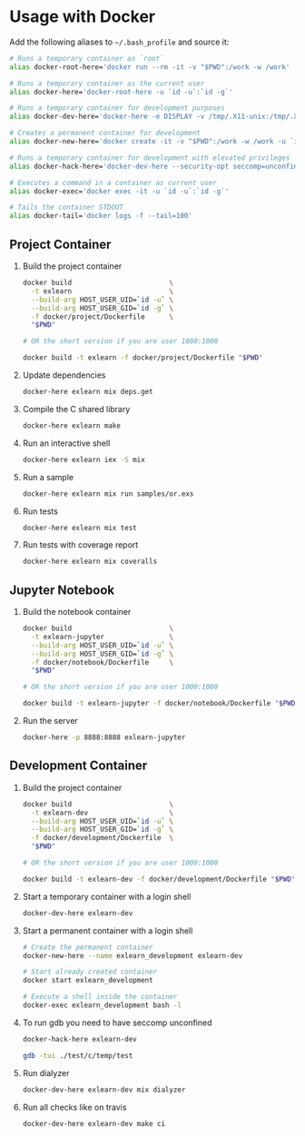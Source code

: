 # Usage with Docker

Add the following aliases to `~/.bash_profile` and source it:

```bash
# Runs a temporary container as `root`
alias docker-root-here='docker run --rm -it -v "$PWD":/work -w /work'

# Runs a temporary container as the current user
alias docker-here='docker-root-here -u `id -u`:`id -g`'

# Runs a temporary container for development purposes
alias docker-dev-here='docker-here -e DISPLAY -v /tmp/.X11-unix:/tmp/.X11-unix -v "$HOME"/.bash_profile:/home/notroot/.bash_profile -v "$HOME"/.globalrc:/home/notroot/.globalrc -v "$HOME"/.spacemacs:/home/notroot/.spacemacs -v "$HOME"/Sources:/home/notroot/Sources:ro -v "$HOME"/.emacs.d.debian:/home/notroot/.emacs.d'

# Creates a permanent container for development
alias docker-new-here='docker create -it -v "$PWD":/work -w /work -u `id -u`:`id -g` -e DISPLAY -v /tmp/.X11-unix:/tmp/.X11-unix -v "$HOME"/.bash_profile:/home/notroot/.bash_profile -v "$HOME"/.globalrc:/home/notroot/.globalrc -v "$HOME"/.spacemacs:/home/notroot/.spacemacs -v "$HOME"/Sources:/home/notroot/Sources:ro -v "$HOME"/.emacs.d.debian:/home/notroot/.emacs.d'

# Runs a temporary container for development with elevated privileges
alias docker-hack-here='docker-dev-here --security-opt seccomp=unconfined'

# Executes a command in a container as current user
alias docker-exec='docker exec -it -u `id -u`:`id -g`'

# Tails the container STDOUT
alias docker-tail='docker logs -f --tail=100'
```

## Project Container

1. Build the project container
    ```bash
    docker build                        \
      -t exlearn                        \
      --build-arg HOST_USER_UID=`id -u` \
      --build-arg HOST_USER_GID=`id -g` \
      -f docker/project/Dockerfile      \
      "$PWD"

    # OR the short version if you are user 1000:1000

    docker build -t exlearn -f docker/project/Dockerfile "$PWD"
    ```

2. Update dependencies
    ```bash
    docker-here exlearn mix deps.get
    ```

3. Compile the C shared library
    ```bash
    docker-here exlearn make
    ```

4. Run an interactive shell
    ```bash
    docker-here exlearn iex -S mix
    ```

5. Run a sample
    ```bash
    docker-here exlearn mix run samples/or.exs
    ```

6. Run tests
    ```bash
    docker-here exlearn mix test
    ```

7. Run tests with coverage report
    ```bash
    docker-here exlearn mix coveralls
    ```

## Jupyter Notebook

1. Build the notebook container
    ```bash
    docker build                        \
      -t exlearn-jupyter                \
      --build-arg HOST_USER_UID=`id -u` \
      --build-arg HOST_USER_GID=`id -g` \
      -f docker/notebook/Dockerfile     \
      "$PWD"

    # OR the short version if you are user 1000:1000

    docker build -t exlearn-jupyter -f docker/notebook/Dockerfile "$PWD"
    ```

2. Run the server
    ```bash
    docker-here -p 8888:8888 exlearn-jupyter
    ```

## Development Container

1. Build the project container
    ```bash
    docker build                        \
      -t exlearn-dev                    \
      --build-arg HOST_USER_UID=`id -u` \
      --build-arg HOST_USER_GID=`id -g` \
      -f docker/development/Dockerfile  \
      "$PWD"

    # OR the short version if you are user 1000:1000

    docker build -t exlearn-dev -f docker/development/Dockerfile "$PWD"
    ```

2. Start a temporary container with a login shell
    ```bash
    docker-dev-here exlearn-dev
    ```

3. Start a permanent container with a login shell
    ```bash
    # Create the permanent container
    docker-new-here --name exlearn_development exlearn-dev

    # Start already created container
    docker start exlearn_development

    # Execute a shell inside the container
    docker-exec exlearn_development bash -l
    ```

4. To run gdb you need to have seccomp unconfined
    ```bash
    docker-hack-here exlearn-dev

    gdb -tui ./test/c/temp/test
    ```

5. Run dialyzer
    ```bash
    docker-dev-here exlearn-dev mix dialyzer
    ```

6. Run all checks like on travis
    ```bash
    docker-dev-here exlearn-dev make ci
    ```
